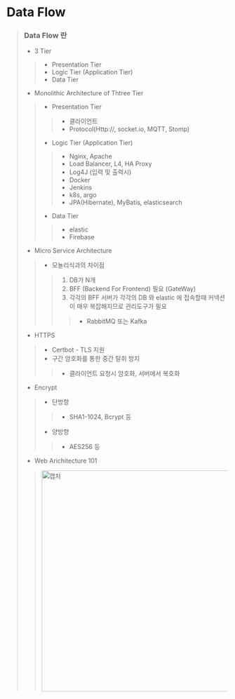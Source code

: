 # **Data Flow**

>### Data Flow 란
>- 3 Tier
>>- Presentation Tier
>>- Logic Tier (Application Tier)
>>- Data Tier
>- Monolithic Architecture of Thtree Tier
>>- Presentation Tier
>>>- 클라이언트
>>>- Protocol(Http://, socket.io, MQTT, Stomp)
>>- Logic Tier (Application Tier)
>>>- Nginx, Apache
>>>- Load Balancer, L4, HA Proxy
>>>- Log4J (입력 및 출력시)
>>>- Docker
>>>- Jenkins
>>>- k8s, argo
>>>- JPA(Hibernate), MyBatis, elasticsearch
>>- Data Tier
>>>- elastic
>>>- Firebase
>- Micro Service Architecture
>>- 모놀리식과의 차이점
>>>1. DB가 N개
>>>2. BFF (Backend For Frontend) 필요 (GateWay)
>>>3. 각각의 BFF 서버가 각각의 DB 와 elastic 에 접속할때 커넥션이 매우 복잡해지므로 관리도구가 필요
>>>>- RabbitMQ 또는 Kafka
>- HTTPS
>>- Certbot - TLS 지원
>>- 구간 암호화를 통한 중간 탈취 방지
>>>- 클라이언트 요청시 암호화, 서버에서 복호화
>- Encrypt
>>- 단방향
>>>- SHA1-1024, Bcrypt 등
>>- 양방향
>>>- AES256 등
>- Web Arichitecture 101
>><img width="504" alt="캡처" src="https://user-images.githubusercontent.com/65841586/189296026-c7d174cc-3730-4f59-b8c3-363e84c0accb.PNG">